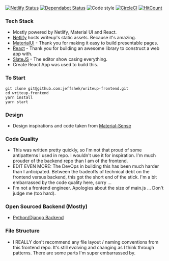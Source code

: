[![Netlify Status](https://api.netlify.com/api/v1/badges/69debd64-bf21-438d-8cad-aa7e8e96b510/deploy-status)](https://app.netlify.com/sites/brave-shockley-65f3d6/deploys)
[![Dependabot Status](https://api.dependabot.com/badges/status?host=github&repo=jeffshek/writeup-frontend)](https://dependabot.com)
![Code style](https://img.shields.io/badge/code_style-prettier-ff69b4.svg)
[![CircleCI](https://circleci.com/gh/jeffshek/writeup-frontend.svg?style=svg)](https://circleci.com/gh/jeffshek/writeup-frontend)
[![HitCount](http://hits.dwyl.io/jeffshek/writeup-frontend.svg)](http://hits.dwyl.io/jeffshek/writeup-frontend)

### Tech Stack

- Mostly powered by Netlify, Material UI and React.
- [Netlify](www.netlify.com) hosts writeup's static assets. Because it's amazing.
- [MaterialUI](http://material-ui.com/) - Thank you for making it easy to build presentable pages.
- [React](https://reactjs.org/) - Thank you for building an awesome library to construct a web app with.
- [SlateJS](https://www.slatejs.org/#/rich-text) - The editor show casing everything.
- Create React App was used to build this.

### To Start

```
git clone git@github.com:jeffshek/writeup-frontend.git
cd writeup-frontend
yarn install
yarn start
```

### Design

- Design inspirations and code taken from [Material-Sense](https://alexanmtz.github.io/material-sense/)

### Code Quality

- This was written pretty quickly, so I'm not that proud of some antipatterns I used in repo. I wouldn't use it for inspiration. I'm much prouder of the backend repo than I am of the frontend.
- EDIT EVEN MORE: The DevOps in building this has been much harder than I anticipated. Between the tradeoffs of technical debt on the frontend versus backend, this got the short end of the stick. I'm a bit embarrassed by the code quality here, sorry ...
- I'm not a frontend engineer. Apologies about the size of main.js ... Don't judge me (too hard).

### Open Sourced Backend (Mostly)

- [Python/Django Backend](https://github.com/jeffshek/open)

### File Structure

- I REALLY don't recommend any file layout / naming conventions from this frontend repo. It's still evolving and changing as I think through patterns. There are some parts I'm super embarrassed by.
